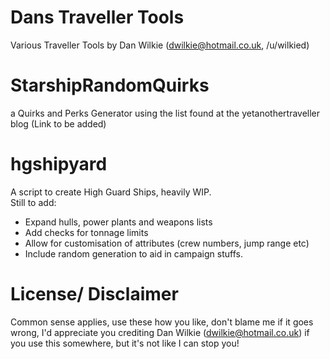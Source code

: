 # Dans Traveller Tools
Various Traveller Tools by Dan Wilkie (dwilkie@hotmail.co.uk, /u/wilkied)

# StarshipRandomQuirks 
a Quirks and Perks Generator using the list found at the yetanothertraveller blog (Link to be added)

# hgshipyard 
A script to create High Guard Ships, heavily WIP. \
Still to add:
- Expand hulls, power plants and weapons lists
- Add checks for tonnage limits
- Allow for customisation of attributes (crew numbers, jump range etc)
- Include random generation to aid in campaign stuffs.

# License/ Disclaimer
Common sense applies, use these how you like, don't blame me if it goes wrong, I'd appreciate you crediting Dan Wilkie (dwilkie@hotmail.co.uk) if you use this somewhere, but it's not like I can stop you!